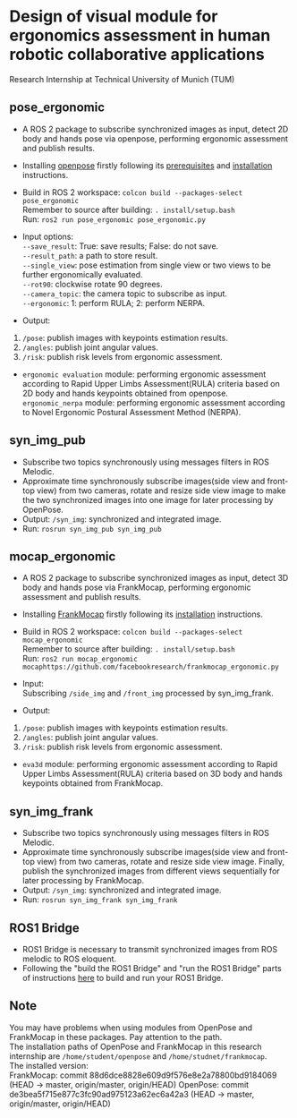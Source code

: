 # Design of visual module for ergonomics assessment in human robotic collaborative applications
Research Internship at Technical University of Munich (TUM)

pose_ergonomic
--
* A ROS 2 package to subscribe synchronized images as input, detect 2D body and hands pose via openpose, performing ergonomic assessment and publish results.<br>

* Installing [openpose](https://github.com/CMU-Perceptual-Computing-Lab/openpose) firstly following its [prerequisites](https://github.com/CMU-Perceptual-Computing-Lab/openpose/blob/master/doc/installation/prerequisites.md) and [installation](https://github.com/CMU-Perceptual-Computing-Lab/openpose/tree/master/doc/installation) instructions.<br>
* Build in ROS 2 workspace: `colcon build --packages-select pose_ergonomic`<br>
Remember to source after building: `. install/setup.bash`<br>
Run: `ros2 run pose_ergonomic pose_ergonomic.py`<br>

* Input options: <br>
`--save_result`: True: save results; False: do not save.<br>
`--result_path`: a path to store result.<br>
`--single_view`: pose estimation from single view or two views to be further ergonomically evaluated.<br>
`--rot90`: clockwise rotate 90 degrees.<br>
`--camera_topic`: the camera topic to subscribe as input.<br>
`--ergonomic`: 1: perform RULA; 2: perform NERPA.<br>

* Output: <br>
1. `/pose`: publish images with keypoints estimation results.<br>
2. `/angles`: publish joint angular values.<br>
3. `/risk`: publish risk levels from ergonomic assessment.<br>

* `ergonomic evaluation` module: performing ergonomic assessment according to Rapid Upper Limbs Assessment(RULA) criteria based on 2D body and hands keypoints obtained from openpose.<br>
`ergonomic_nerpa` module: performing ergonomic assessment according to Novel Ergonomic Postural Assessment Method (NERPA).<br>


syn_img_pub
--
* Subscribe two topics synchronously using messages filters in ROS Melodic.<br>
* Approximate time synchronously subscribe images(side view and front-top view) from two cameras, rotate and resize side view image to make the two synchronized images into one image for later processing by OpenPose.<br>
* Output: `/syn_img`: synchronized and integrated image.<br>
*  Run: `rosrun syn_img_pub syn_img_pub`<br>

mocap_ergonomic
--
* A ROS 2 package to subscribe synchronized images as input, detect 3D body and hands pose via FrankMocap, performing ergonomic assessment and publish results.<br>

* Installing [FrankMocap](https://github.com/facebookresearch/frankmocap) firstly following its [installation](https://github.com/facebookresearch/frankmocap/blob/master/docs/INSTALL.md) instructions.<br>
* Build in ROS 2 workspace: `colcon build --packages-select mocap_ergonomic`<br>
Remember to source after building: `. install/setup.bash`<br>
Run: `ros2 run mocap_ergonomic mocaphttps://github.com/facebookresearch/frankmocap_ergonomic.py`<br>

* Input:<br>
Subscribing `/side_img` and `/front_img` processed by syn_img_frank.<br>
* Output:<br>
1. `/pose`: publish images with keypoints estimation results.<br>
2. `/angles`: publish joint angular values.<br>
3. `/risk`: publish risk levels from ergonomic assessment.<br>

* `eva3d` module: performing ergonomic assessment according to Rapid Upper Limbs Assessment(RULA) criteria based on 3D body and hands keypoints obtained from FrankMocap.<br>

syn_img_frank
--
* Subscribe two topics synchronously using messages filters in ROS Melodic.<br>
* Approximate time synchronously subscribe images(side view and front-top view) from two cameras, rotate and resize side view image. Finally, publish the synchronized images from different views sequentially for later processing by FrankMocap.<br>
* Output: `/syn_img`: synchronized and integrated image.<br>
* Run: `rosrun syn_img_frank syn_img_frank`<br>

ROS1 Bridge
--
* ROS1 Bridge is necessary to transmit synchronized images from ROS melodic to ROS eloquent.
* Following the "build the ROS1 Bridge" and "run the ROS1 Bridge" parts of instructions [here](https://industrial-training-master.readthedocs.io/en/melodic/_source/session7/ROS1-ROS2-bridge.html) to build and run your ROS1 Bridge.

Note
--
You may have problems when using modules from OpenPose and FrankMocap in these packages. Pay attention to the path.<br>
The installation paths of OpenPose and FrankMocap in this research internship are `/home/student/openpose` and `/home/studnet/frankmocap`.<br>
The installed version:<br>
FrankMocap: commit 88d6dce8828e609d9f576e8e2a78800bd9184069 (HEAD -> master, origin/master, origin/HEAD)
OpenPose: commit de3bea5f715e877c3fc90ad975123a62ec6a42a3 (HEAD -> master, origin/master, origin/HEAD)

